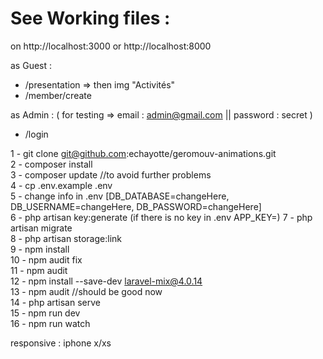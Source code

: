# See Working files :
on http://localhost:3000 or http://localhost:8000

as Guest :
- /presentation  => then img "Activités"
- /member/create

as Admin : ( for testing => email : admin@gmail.com || password : secret )
- /login


1 -	git clone git@github.com:echayotte/geromouv-animations.git  
2 -	composer install  
3 -	composer update //to avoid further problems  
4 -	cp .env.example .env  
5 -	change info in .env [DB_DATABASE=changeHere, DB_USERNAME=changeHere, DB_PASSWORD=changeHere]  
6 -	php artisan key:generate  (if there is no key in .env APP_KEY=)
7 -	php artisan migrate  
8 -	php artisan storage:link  
9 -	npm install  
10 -	npm audit fix  
11 -	npm audit  
12 -	npm install --save-dev laravel-mix@4.0.14  
13 -	npm audit //should be good now  
14 -	php artisan serve  
15 - npm run dev  
16 -	npm run watch  

responsive : iphone x/xs